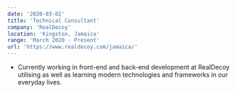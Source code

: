 ```yaml
---
date: '2020-03-02'
title: 'Technical Consultant'
company: 'RealDecoy'
location: 'Kingston, Jamaica'
range: 'March 2020 - Present'
url: 'https://www.realdecoy.com/jamaica/'
---
```


- Currently working in front-end and back-end development at RealDecoy utilising as well as learning modern technologies and frameworks in our everyday lives. 